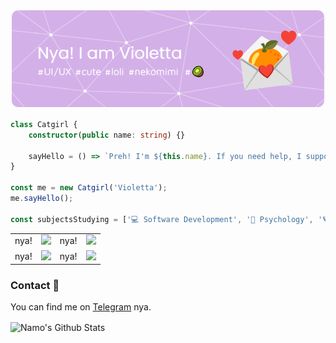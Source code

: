 ![Header](./banner.png)

```TypeScript
class Catgirl {
    constructor(public name: string) {}
    
    sayHello = () => `Preh! I'm ${this.name}. If you need help, I suppose I could lend a paw, nya~`;
}

const me = new Catgirl('Violetta');
me.sayHello();

const subjectsStudying = ['💻 Software Development', '🔮 Psychology', '🪐 Operations Research', '🍰 Baking'];
```

<table>
<tr>
    <td>nya!</td>
    <td><img src="https://skillicons.dev/icons?i=js,ts,react,nodejs,deno" /></td>
    <td>nya!</td>
    <td><img src="https://skillicons.dev/icons?i=electron,sass,tailwind,threejs,figma" /></td>
</tr>
<tr>
    <td>nya!</td>
    <td><img src="https://skillicons.dev/icons?i=nextjs,sqlite,postgres,git,blender" /></td>
    <td>nya!</td>
    <td><img src="https://skillicons.dev/icons?i=py,fastapi,tensorflow," /></td>
</tr>
</table>

### Contact 📄
You can find me on [Telegram][tg] nya.

<img align="center" alt="Namo's Github Stats" src="https://github-readme-stats.vercel.app/api?username=namolite&hide=prs,issues,contribs&count_private=true&show_icons=true&show_owner=true" />

[tg]:https://t.me/unlimited_echo_bot
